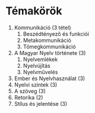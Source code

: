 # Témakörök  
1. Kommunikáció (3 tétel)  
	1. Beszédtényező és funkciói  
	2. Metakommunikáció  
	3. Tömegkommunikáció  
2. A Magyar Nyelv története (3)  
	1. Nyelvemlékek  
	2. Nyelvújítás  
	3. Nyelvművelés  
3. Ember és Nyelvhasználat (3)  
4. Nyelvi szintek (3)  
5. A szöveg (3)  
6. Retorika (2)  
7. Stílus és jelentése (3)  
